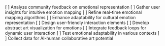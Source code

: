 [ ] Analyze community feedback on emotional representation
[ ] Gather user insights for intuitive emotion mapping
[ ] Refine real-time emotional mapping algorithms
[ ] Enhance adaptability for cultural emotion representation
[ ] Design user-friendly interaction elements
[ ] Develop abstract art visualization for emotions
[ ] Integrate feedback loops for dynamic user interaction
[ ] Test emotional adaptability in various contexts
[ ] Collect data for AI-human collaborative art potential
